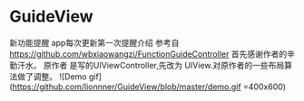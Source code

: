 # GuideView
新功能提醒 app每次更新第一次提醒介绍
参考自 https://github.com/wbxiaowangzi/FunctionGuideController 首先感谢作者的辛勤汗水。
原作者 是写的UIViewController,先改为 UIView.对原作者的一些布局算法做了调整。
![Demo gif](https://github.com/lionnner/GuideView/blob/master/demo.gif =400x600)